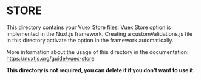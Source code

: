 # STORE

This directory contains your Vuex Store files.
Vuex Store option is implemented in the Nuxt.js framework.
Creating a customValidations.js file in this directory activate the option in the framework automatically.

More information about the usage of this directory in the documentation:
https://nuxtjs.org/guide/vuex-store

**This directory is not required, you can delete it if you don't want to use it.**

